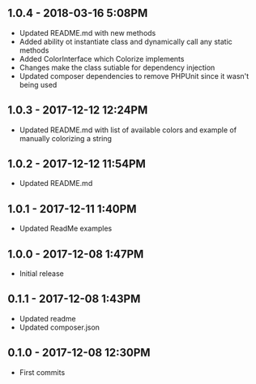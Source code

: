 ## 1.0.4 - 2018-03-16 5:08PM

- Updated README.md with new methods
- Added ability ot instantiate class and dynamically call any static methods
- Added ColorInterface which Colorize implements
- Changes make the class sutiable for dependency injection
- Updated composer dependencies to remove PHPUnit since it wasn't being used

## 1.0.3 - 2017-12-12 12:24PM

- Updated README.md with list of available colors and example of manually colorizing a string

## 1.0.2 - 2017-12-12 11:54PM

- Updated README.md

## 1.0.1 - 2017-12-11 1:40PM

- Updated ReadMe examples

## 1.0.0 - 2017-12-08 1:47PM

- Initial release

## 0.1.1 - 2017-12-08 1:43PM

- Updated readme
- Updated composer.json

## 0.1.0 - 2017-12-08 12:30PM

- First commits
